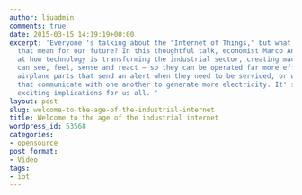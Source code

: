 ```yaml
---
author: liuadmin
comments: true
date: 2015-03-15 14:19:19+00:00
excerpt: 'Everyone''s talking about the "Internet of Things," but what exactly does
  that mean for our future? In this thoughtful talk, economist Marco Annunziata looks
  at how technology is transforming the industrial sector, creating machines that
  can see, feel, sense and react — so they can be operated far more efficiently. Think:
  airplane parts that send an alert when they need to be serviced, or wind turbines
  that communicate with one another to generate more electricity. It''s a future with
  exciting implications for us all. '
layout: post
slug: welcome-to-the-age-of-the-industrial-internet
title: Welcome to the age of the industrial internet
wordpress_id: 53568
categories:
- opensource
post_format:
- Video
tags:
- iot
---
```



